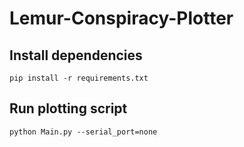 # Lemur-Conspiracy-Plotter

## Install dependencies

```
pip install -r requirements.txt
```

## Run plotting script

```
python Main.py --serial_port=none
```
